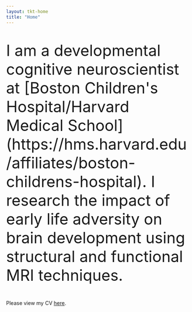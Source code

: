 ```yaml
---
layout: tkt-home
title: "Home"
---
```

<p style="font-size:300%;">I am a developmental cognitive neuroscientist at [Boston Children's Hospital/Harvard Medical School](https://hms.harvard.edu/affiliates/boston-childrens-hospital). I research the impact of early life adversity on brain development using structural and functional MRI techniques. 
</p>  


Please view my CV [here](pdfs/TKT_cv_2019f-elec.pdf).

<!-- <span style="margin-left:50px"></span> -->
<!--"font-weight: bold; font-size:1em;"-->

<!--stackedit_data:
eyJoaXN0b3J5IjpbLTYxOTc0MjMyOCwxODcwOTgyMzI2LDc4Nz
Q2NjY0N119
-->

